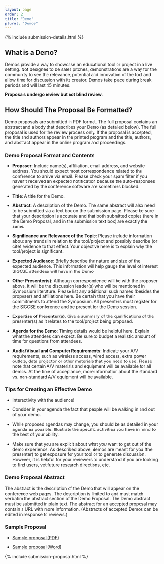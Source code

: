 ```yaml
---
layout: page
order: 2
title: "Demo"
plural: "Demos"
---
```


{% include submission-details.html %}

## What is a Demo?

Demos provide a way to showcase an educational tool or project in a live setting. Not designed to be sales pitches, demonstrations are a way for the community to see the relevance, potential and innovation of the tool and allow time for discussion with its creator. Demos take place during break periods and will last 45 minutes.

**Proposals undergo review but not blind review.**

## How Should The Proposal Be Formatted?

Demo proposals are submitted in PDF format. The full proposal contains an abstract and a body that describes your Demo (as detailed below). The full proposal is used for the review process only. If the proposal is accepted, the title and authors appear in the printed program and the title, authors, and abstract appear in the online program and proceedings.

### Demo Proposal Format and Contents

* **Proposer**: Include name(s), affiliation, email address, and website address. You should expect most correspondence related to the conference to arrive via email. Please check your spam filter if you haven’t received an expected notification because the auto-responses generated by the conference software are sometimes blocked.

* **Title**: A title for the Demo.

* **Abstract**: A description of the Demo. The same abstract will also need to be submitted via a text box on the submission page. Please be sure that your description is accurate and that both submitted copies (here in the Demo Proposal, and in the submission text box) are exactly the same.

* **Significance and Relevance of the Topic**: Please include information about any trends in relation to the tool/project and possibly describe (or cite) evidence to that effect. Your objective here is to explain why the tool/project is significant.

* **Expected Audience**: Briefly describe the nature and size of the expected audience. This information will help gauge the level of interest SIGCSE attendees will have in the Demo.

* **Other Presenter(s)**: Although correspondence will be with the proposer above, it will be the discussion leader(s) who will be mentioned in Symposium literature. Please list any additional such names (besides the proposer) and affiliations here. Be certain that you have their commitments to attend the Symposium. All presenters must register for the SIGCSE conference and be present for the Demo session.

* **Expertise of Presenter(s)**: Give a summary of the qualifications of the presenter(s) as it relates to the tool/project being proposed.

* **Agenda for the Demo**: Timing details would be helpful here. Explain what the attendees can expect. Be sure to budget a realistic amount of time for questions from attendees. 

* **Audio/Visual and Computer Requirements**: Indicate your A/V requirements, such as wireless access, wired access, extra power outlets, data projector or other materials that you need to use. Please note that certain A/V materials and equipment will be available for all demos. At the time of acceptance, more information about the standard vs. non-standard A/V equipment will be available.

### Tips for Creating an Effective Demo

* Interactivity with the audience!

* Consider in your agenda the fact that people will be walking in and out of your demo.

* While proposed agendas may change, you should be as detailed in your agenda as possible.  Illustrate the specific activities you have in mind to the best of your ability.

* Make sure that you are explicit about what *you* want to get out of the demo experience.  As described above, demos are meant for you (the presenter) to get exposure for your tool or to generate discussion.  However, it is helpful for your reviewers to understand if you are looking to find users, vet future research directions, etc.

### Demo Proposal Abstract

The abstract is the description of the Demo that will appear on the conference web pages. The description is limited to and must match verbatim the abstract section of the Demo Proposal. The Demo abstract must be submitted in plain text. The abstract for an accepted proposal may contain a URL with more information. (Abstracts of accepted Demos can be edited in response to reviews.)


### Sample Proposal

* [Sample proposal (PDF)](../docs/sigcse-sample-demo.pdf)

* [Sample proposal (Word)](../docs/sigcse-sample-demo.docx)

{% include submission-proposal.html %}
